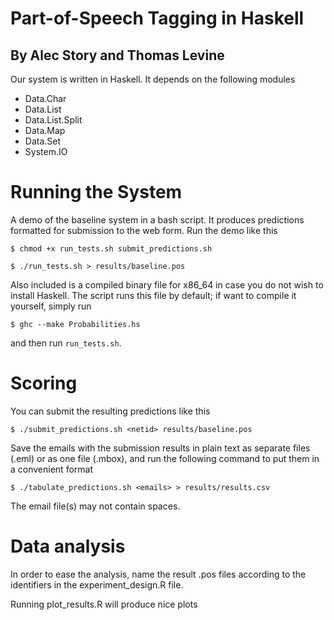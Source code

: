 # Part-of-Speech Tagging in Haskell
## By Alec Story and Thomas Levine
Our system is written in Haskell. It depends on the following modules

*	Data.Char
*	Data.List
*	Data.List.Split
*	Data.Map
*	Data.Set
*	System.IO

Running the System
=================

A demo of the baseline system in a bash script.
It produces predictions formatted for submission
to the web form. Run the demo like this

`$ chmod +x run_tests.sh submit_predictions.sh`

`$ ./run_tests.sh > results/baseline.pos`

Also included is a compiled binary file for x86_64 in case you do not wish to
install Haskell.  The script runs this file by default; if want to compile it
yourself, simply run

`$ ghc --make Probabilities.hs`

and then run `run_tests.sh`.

Scoring
================

You can submit the resulting predictions like this

`$ ./submit_predictions.sh <netid> results/baseline.pos`

Save the emails with the submission results in plain text
as separate files (.eml) or as one file (.mbox), and run
the following command to put them in a convenient format

`$ ./tabulate_predictions.sh <emails> > results/results.csv`

The email file(s) may not contain spaces.

Data analysis
================

In order to ease the analysis, name the result .pos files
according to the identifiers in the experiment_design.R file.

Running plot_results.R will produce nice plots
